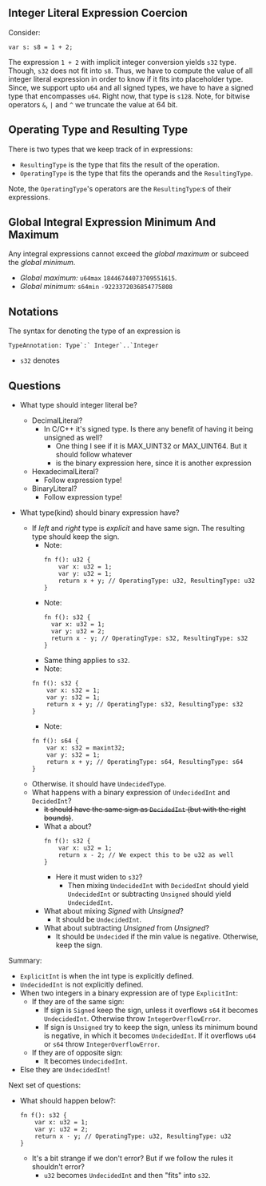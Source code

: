 ## Integer Literal Expression Coercion

Consider:
```
var s: s8 = 1 + 2;
```

The expression `1 + 2` with implicit integer conversion yields `s32` type. Though, `s32` does
not fit into `s8`. Thus, we have to compute the value of all integer literal
expression in order to know if it fits into placeholder type. Since, we support upto
`u64` and all signed types, we have to have a signed type that encompasses `u64`.
Right now, that type is `s128`. Note, for bitwise operators `&`, `|` and `^` we truncate the value at 64 bit.

## Operating Type and Resulting Type
There is two types that we keep track of in expressions:

* `ResultingType` is the type that fits the result of the operation.
* `OperatingType` is the type that fits the operands and the `ResultingType`.

Note, the `OperatingType`'s operators are the `ResultingType`:s of their expressions.

## Global Integral Expression Minimum And Maximum
Any integral expressions cannot exceed the *global maximum* or subceed the *global minimum*.

* *Global maximum:* `u64max` `18446744073709551615`.
* *Global minimum:* `s64min` `-9223372036854775808`

## Notations

The syntax for denoting the type of an expression is
```bnf
TypeAnnotation: Type`:` Integer`..`Integer
```
* `s32` denotes 

## Questions

* What type should integer literal be?
  * DecimalLiteral?
    * In C/C++ it's signed type. Is there any benefit of having it being unsigned as well?
      * One thing I see if it is MAX_UINT32 or MAX_UINT64. But it should follow whatever 
      * is the binary expression here, since it is another expression
  * HexadecimalLiteral?
      * Follow expression type!
  * BinaryLiteral?
      * Follow expression type!

* What type(kind) should binary expression have?
  * If *left* and *right* type is *explicit* and have same sign. The resulting type should keep the sign.
    * Note: 
      ```ho
      fn f(): u32 {
          var x: u32 = 1;
          var y: u32 = 1;
          return x + y; // OperatingType: u32, ResultingType: u32
      }
      ```
    * Note:
      ```ho
      fn f(): s32 {
        var x: u32 = 1;
        var y: u32 = 2;
        return x - y; // OperatingType: s32, ResultingType: s32
      }
      ```
    * Same thing applies to `s32`.
    * Note:
    ```ho
    fn f(): s32 {
        var x: s32 = 1;
        var y: s32 = 1;
        return x + y; // OperatingType: s32, ResultingType: s32
    }
    ```
    * Note:
    ```ho
    fn f(): s64 {
        var x: s32 = maxint32;
        var y: s32 = 1;
        return x + y; // OperatingType: s64, ResultingType: s64
    }
    ```
  * Otherwise. it should have `UndecidedType`.
  * What happens with a binary expression of `UndecidedInt` and `DecidedInt`?
    * ~~It should have the same sign as `DecidedInt` (but with the right bounds)~~.
    * What a about?
      ```ho
      fn f(): s32 {
          var x: u32 = 1;
          return x - 2; // We expect this to be u32 as well
      }
      ```
      * Here it must widen to `s32`?
        * Then mixing `UndecidedInt` with `DecidedInt` should yield `UndecidedInt` or subtracting `Unsigned` should yield `UndecidedInt`.
    * What about mixing *Signed* with *Unsigned*?
      * It should be `UndecidedInt`.
    * What about subtracting *Unsigned* from *Unsigned*?
      * It should be `Undecided` if the min value is negative. Otherwise, keep the sign.
    
Summary:
* `ExplicitInt` is when the int type is explicitly defined.
* `UndecidedInt` is not explicitly defined.
* When two integers in a binary expression are of type `ExplicitInt`:
  * If they are of the same sign:
    * If sign is `Signed` keep the sign, unless it overflows `s64` it becomes `UndecidedInt`. 
      Otherwise throw `IntegerOverflowError`. 
    * If sign is `Unsigned` try to keep the sign, unless its minimum 
      bound is negative, in which it becomes `UndecidedInt`. If it overflows `u64` or
      `s64` throw `IntegerOverflowError`.
  * If they are of opposite sign:
    * It becomes `UndecidedInt`.
* Else they are `UndecidedInt`!


Next set of questions:

  * What should happen below?:
      ```ho
      fn f(): s32 {
          var x: u32 = 1;
          var y: u32 = 2;
          return x - y; // OperatingType: u32, ResultingType: u32
      }
      ```
      * It's a bit strange if we don't error? But if we follow the rules it shouldn't error?
        * `u32` becomes `UndecidedInt` and then "fits" into `s32`.
        

